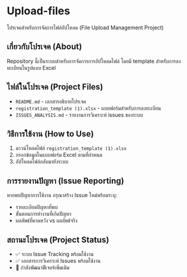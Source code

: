 # Upload-files

โปรเจคสำหรับการจัดการไฟล์อัปโหลด (File Upload Management Project)

## เกี่ยวกับโปรเจค (About)

Repository นี้เป็นระบบสำหรับการจัดการการอัปโหลดไฟล์ โดยมี template สำหรับการลงทะเบียนในรูปแบบ Excel

## ไฟล์ในโปรเจค (Project Files)

- `README.md` - เอกสารอธิบายโปรเจค
- `registration_template (1).xlsx` - แบบฟอร์มสำหรับการลงทะเบียน
- `ISSUES_ANALYSIS.md` - รายงานการวิเคราะห์ issues ของระบบ

## วิธีการใช้งาน (How to Use)

1. ดาวน์โหลดไฟล์ `registration_template (1).xlsx`
2. กรอกข้อมูลในแบบฟอร์ม Excel ตามที่กำหนด
3. อัปโหลดไฟล์กลับมายังระบบ

## การรายงานปัญหา (Issue Reporting)

หากพบปัญหาการใช้งาน กรุณาสร้าง Issue ใหม่พร้อมระบุ:
- รายละเอียดปัญหาที่พบ
- ขั้นตอนการทำงานที่เกิดปัญหา
- ผลลัพธ์ที่คาดหวัง vs ผลลัพธ์จริง

## สถานะโปรเจค (Project Status)

- ✅ ระบบ Issue Tracking พร้อมใช้งาน
- ✅ เอกสารการวิเคราะห์ Issues พร้อมใช้งาน
- 🔄 กำลังพัฒนาฟีเจอร์เพิ่มเติม